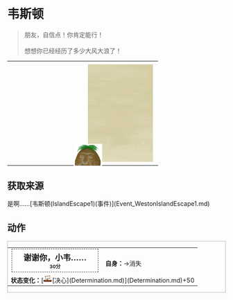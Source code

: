 # 韦斯顿  
> 朋友，自信点！你肯定能行！<br><br>想想你已经经历了多少大风大浪了！  
  
<table class="table table-bordered" data-toggle="table"  data-show-header="false"><thead style="display:none"><tr ><th  style="width:50%;text-align:left;vertical-align:top;"  data-sortable="true"  >title</th><th  style="width:50%;text-align:left;vertical-align:top;"  ></th></tr></thead><tr ><td  style="width:50%;text-align:left;vertical-align:top;"  ></td><td  style="width:50%;text-align:left;vertical-align:top;"  ><div style="float:right; margin:5px"><div class="gamecard" style="width:150px; height:225px;"><a href="Event_WestonIslandEscape2.md" style="color:black"><img class="bg" decoding="async" src="../wiki/Sprite/BG_SandFront.png" href="a.md" style="max-width:150px;max-height:225px;"><img decoding="async" src="../wiki/Sprite/Weston.png" class="cardimage" style="transform: translate(-50%, -50%) scale(0.4398826979472141);"><span style="font-size: 25px;">韦斯顿</span></a></div></div></td></tr></tbody></table>  
  
## 获取来源  
<div style="display:inline-block"><div class="gamedatalist" style="text-align:left;min-width:200px;min-height:0px;"><div style="display:inline-block"><div style="display:inline-block;vertical-align:middle;">是啊……</div><div style="display:inline-block;vertical-align:middle;">[韦斯顿(IslandEscape1)(事件)](Event_WestonIslandEscape1.md)</div></div></div></div>  
  
## 动作  
<div  style="border:1px solid #BBB"><table><tr><td rowspan="2" style="width:200px;text-align:center;font-size:1.3em;font-weight:bold"><div style="padding:5px;border:1px dashed #333"><div>谢谢你，小韦……</div><div style="font-size:0.6em;"><font data-toggle="tooltip" data-placement="top" title="2TP">30分</font></div></div></td><td></td></tr><tr><td><b>自身：</b>→消失</td></tr><tr><td colspan="2"><b>状态变化：</b>[<div style="width:20px;display:inline-block;text-align:center"><img decoding="async" src="../wiki/Sprite/Distance.png" href="a.md" style="max-width:20px;max-height:20px;"></div>[决心](Determination.md)](Determination.md)+50</td></tr></table></div>  
  
  


<script>document.title="韦斯顿 - 卡牌生存百科 Card Survival Wiki";</script>